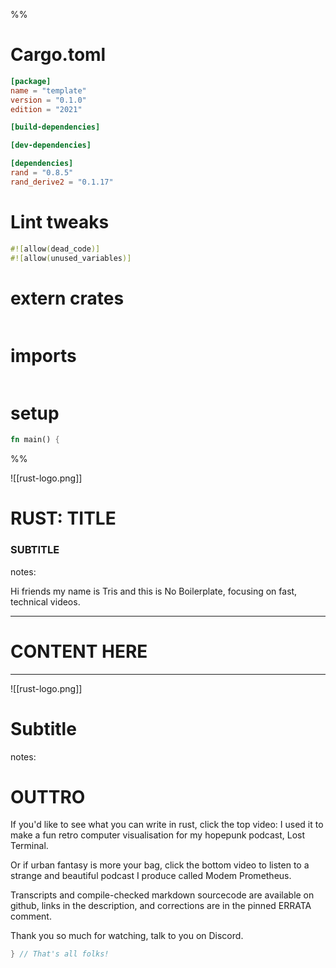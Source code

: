 %%
<style>
.reveal code.rust {
  font-size: 1.5em;
  line-height: 1.5em;
}
</style>

<style>
.reveal code.md {
  font-size: 1.5em;
  line-height: 1.5em;
}
.reveal code.sh {
  font-size: 0.7em;
  line-height: 1.2em;
}
</style>

# Cargo.toml 
```toml
[package]
name = "template"
version = "0.1.0"
edition = "2021"

[build-dependencies]

[dev-dependencies]

[dependencies]
rand = "0.8.5"
rand_derive2 = "0.1.17"
```

# Lint tweaks
```rust
#![allow(dead_code)]
#![allow(unused_variables)]
```

# extern crates

```rust

```

# imports
```rust
```

# setup

```rust
fn main() {

```
%%

![[rust-logo.png]]

# RUST: TITLE
### SUBTITLE

notes:

Hi friends my name is Tris and this is No Boilerplate, focusing on fast, technical videos.


---

# CONTENT HERE



---


![[rust-logo.png]]

# Subtitle 


notes:

# OUTTRO

If you'd like to see what you can write in rust, click the top video: I used it to make a fun retro computer visualisation for my hopepunk podcast, Lost Terminal.

Or if urban fantasy is more your bag, click the bottom video to listen to a strange and beautiful podcast I produce called Modem Prometheus.

Transcripts and compile-checked markdown sourcecode are available on github, links in the description, and corrections are in the pinned ERRATA comment.

Thank you so much for watching, talk to you on Discord.

```rust
} // That's all folks!
```